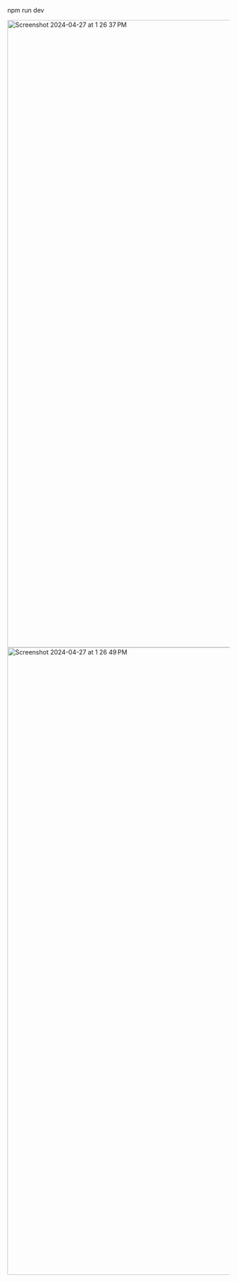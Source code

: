 npm run dev


<img width="1422" alt="Screenshot 2024-04-27 at 1 26 37 PM" src="https://github.com/smehra92/nextjs_authorization/assets/97786622/4931f9d1-a02e-452d-a6bd-b788c71e73ad">
<img width="1422" alt="Screenshot 2024-04-27 at 1 26 49 PM" src="https://github.com/smehra92/nextjs_authorization/assets/97786622/4562c9dd-0d87-4974-bcda-b6ecdf79602d">
